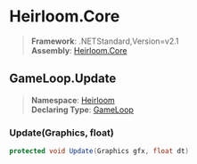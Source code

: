 # Heirloom.Core

> **Framework**: .NETStandard,Version=v2.1  
> **Assembly**: [Heirloom.Core][0]  

## GameLoop.Update

> **Namespace**: [Heirloom][0]  
> **Declaring Type**: [GameLoop][1]  

### Update(Graphics, float)

```cs
protected void Update(Graphics gfx, float dt)
```

[0]: ../../../Heirloom.Core.md
[1]: ../GameLoop.md
